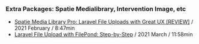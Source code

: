 ### Extra Packages: Spatie Medialibrary, Intervention Image, etc

- [Spatie Media Library Pro: Laravel File Uploads with Great UX [REVIEW]](https://www.youtube.com/watch?v=oqW6vlJgXYE) / 2021 February / 8:47min 
- [Laravel File Upload with FilePond: Step-by-Step](https://www.youtube.com/watch?v=GRXaCfS1qj0) / 2021 March / 11:58min
